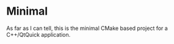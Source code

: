 # Minimal

As far as I can tell, this is the minimal CMake based project for a C++/QtQuick application.
